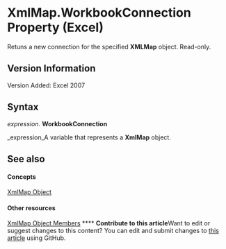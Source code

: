 
# XmlMap.WorkbookConnection Property (Excel)

Retuns a new connection for the specified  **XMLMap** object. Read-only.


## Version Information

Version Added: Excel 2007 


## Syntax

 _expression_. **WorkbookConnection**

 _expression_A variable that represents a  **XmlMap** object.


## See also


#### Concepts


 [XmlMap Object](39b0823f-0068-d8df-e4e1-ca62b55d58f5.md)
#### Other resources


 [XmlMap Object Members](b6654149-ac1b-d570-0722-b49bf58f2a53.md)
****   **Contribute to this article**Want to edit or suggest changes to this content? You can edit and submit changes to  [this article](https://github.com/jhershey00/VBA_Excel_Test/OpenXMLCon/articles/14e3de43-f65d-bd27-f0c4-6be40fef589f.md) using GitHub.


